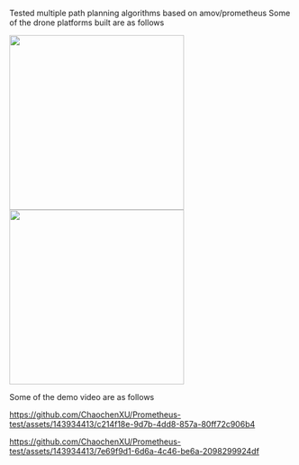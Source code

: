 Tested multiple path planning algorithms based on amov/prometheus
Some of the drone platforms built are as follows

<img src="https://github.com/ChaochenXU/Prometheus-test/assets/143934413/412aeb20-8e01-4063-94bc-5d24fdfe5649" width="310px">

<img src="https://github.com/ChaochenXU/Prometheus-test/assets/143934413/a8063ea2-d48b-4723-b63b-123ca9ab596b" width="310px">

Some of the demo video are as follows

https://github.com/ChaochenXU/Prometheus-test/assets/143934413/c214f18e-9d7b-4dd8-857a-80ff72c906b4

https://github.com/ChaochenXU/Prometheus-test/assets/143934413/7e69f9d1-6d6a-4c46-be6a-2098299924df

